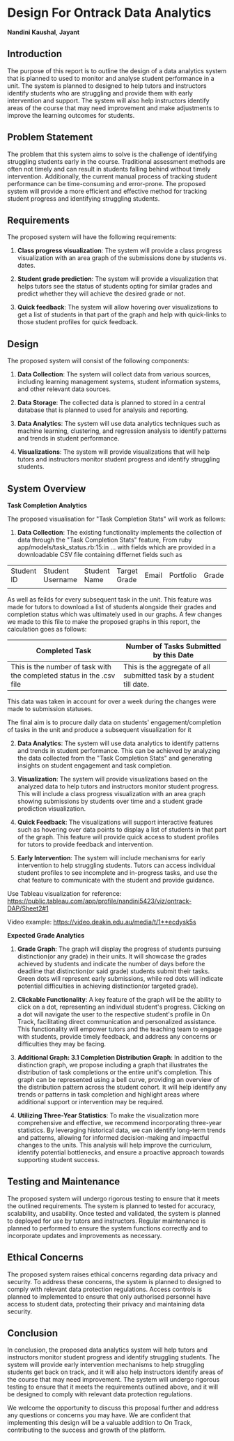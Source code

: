 # Design For Ontrack Data Analytics

**Nandini Kaushal**, **Jayant**

## Introduction

The purpose of this report is to outline the design of a data analytics system that is planned to
used to monitor and analyse student performance in a unit. The system is planned to designed to help
tutors and instructors identify students who are struggling and provide them with early intervention
and support. The system will also help instructors identify areas of the course that may need
improvement and make adjustments to improve the learning outcomes for students.

## Problem Statement

The problem that this system aims to solve is the challenge of identifying struggling students early
in the course. Traditional assessment methods are often not timely and can result in students
falling behind without timely intervention. Additionally, the current manual process of tracking
student performance can be time-consuming and error-prone. The proposed system will provide a more
efficient and effective method for tracking student progress and identifying struggling students.

## Requirements

The proposed system will have the following requirements:

1. **Class progress visualization**: The system will provide a class progress visualization with an
   area graph of the submissions done by students vs. dates.

2. **Student grade prediction**: The system will provide a visualization that helps tutors see the
   status of students opting for similar grades and predict whether they will achieve the desired
   grade or not.

3. **Quick feedback**: The system will allow hovering over visualizations to get a list of students
   in that part of the graph and help with quick-links to those student profiles for quick feedback.

## Design

The proposed system will consist of the following components:

1. **Data Collection**: The system will collect data from various sources, including learning
   management systems, student information systems, and other relevant data sources.

2. **Data Storage**: The collected data is planned to stored in a central database that is planned
   to used for analysis and reporting.

3. **Data Analytics**: The system will use data analytics techniques such as machine learning,
   clustering, and regression analysis to identify patterns and trends in student performance.

4. **Visualizations**: The system will provide visualizations that will help tutors and instructors
   monitor student progress and identify struggling students.

## System Overview

**Task Completion Analytics**

The proposed visualisation for "Task Completion Stats" will work as follows:

1. **Data Collection**: The existing functionality implements the collection of data through the
   "Task Completion Stats" feature, From ruby app/models/task_status.rb:15:in ... with fields which
   are provided in a downloadable CSV file containing differnet fields such as

|            |                  |              |              |       |           |       |           |
| ---------- | ---------------- | ------------ | ------------ | ----- | --------- | ----- | --------- |
| Student ID | Student Username | Student Name | Target Grade | Email | Portfolio | Grade | Rationale |
|            |                  |              |              |       |           |       |           |

As well as feilds for every subsequent task in the unit. This feature was made for tutors to
download a list of students alongside their grades and completion status which was ultimately used
in our graphs. A few changes we made to this file to make the proposed graphs in this report, the
calculation goes as follows:

| Completed Task                                                        | Number of Tasks Submitted by this Date                              |
| --------------------------------------------------------------------- | ------------------------------------------------------------------- |
| This is the number of task with the completed status in the .csv file | This is the aggregate of all submitted task by a student till date. |

This data was taken in account for over a week during the changes were made to submission statuses.

The final aim is to procure daily data on students' engagement/completion of tasks in the unit and
produce a subsequent visualization for it

2. **Data Analytics**: The system will use data analytics to identify patterns and trends in student
   performance. This can be achieved by analyzing the data collected from the "Task Completion
   Stats" and generating insights on student engagement and task completion.

3. **Visualization**: The system will provide visualizations based on the analyzed data to help
   tutors and instructors monitor student progress. This will include a class progress visualization
   with an area graph showing submissions by students over time and a student grade prediction
   visualization.

4. **Quick Feedback**: The visualizations will support interactive features such as hovering over
   data points to display a list of students in that part of the graph. This feature will provide
   quick access to student profiles for tutors to provide feedback and intervention.

5. **Early Intervention**: The system will include mechanisms for early intervention to help
   struggling students. Tutors can access individual student profiles to see incomplete and
   in-progress tasks, and use the chat feature to communicate with the student and provide guidance.

Use Tableau visualization for reference:
https://public.tableau.com/app/profile/nandini5423/viz/ontrack-DAP/Sheet2#1

Video example: https://video.deakin.edu.au/media/t/1**ecdysk5s

**Expected Grade Analytics**

1. **Grade Graph**: The graph will display the progress of students pursuing distinction(or any
   grade) in their units. It will showcase the grades achieved by students and indicate the number
   of days before the deadline that distinction(or said grade) students submit their tasks. Green
   dots will represent early submissions, while red dots will indicate potential difficulties in
   achieving distinction(or targeted grade).

2. **Clickable Functionality**: A key feature of the graph will be the ability to click on a dot,
   representing an individual student's progress. Clicking on a dot will navigate the user to the
   respective student's profile in On Track, facilitating direct communication and personalized
   assistance. This functionality will empower tutors and the teaching team to engage with students,
   provide timely feedback, and address any concerns or difficulties they may be facing.

3. **Additional Graph: 3.1 Completion Distribution Graph**: In addition to the distinction graph, we
   propose including a graph that illustrates the distribution of task completions or the entire
   unit's completion. This graph can be represented using a bell curve, providing an overview of the
   distribution pattern across the student cohort. It will help identify any trends or patterns in
   task completion and highlight areas where additional support or intervention may be required.

4. **Utilizing Three-Year Statistics**: To make the visualization more comprehensive and effective,
   we recommend incorporating three-year statistics. By leveraging historical data, we can identify
   long-term trends and patterns, allowing for informed decision-making and impactful changes to the
   units. This analysis will help improve the curriculum, identify potential bottlenecks, and ensure
   a proactive approach towards supporting student success.

## Testing and Maintenance

The proposed system will undergo rigorous testing to ensure that it meets the outlined requirements.
The system is planned to tested for accuracy, scalability, and usability. Once tested and validated,
the system is planned to deployed for use by tutors and instructors. Regular maintenance is planned
to performed to ensure the system functions correctly and to incorporate updates and improvements as
necessary.

## Ethical Concerns

The proposed system raises ethical concerns regarding data privacy and security. To address these
concerns, the system is planned to designed to comply with relevant data protection regulations.
Access controls is planned to implemented to ensure that only authorised personnel have access to
student data, protecting their privacy and maintaining data security.

## Conclusion

In conclusion, the proposed data analytics system will help tutors and instructors monitor student
progress and identify struggling students. The system will provide early intervention mechanisms to
help struggling students get back on track, and it will also help instructors identify areas of the
course that may need improvement. The system will undergo rigorous testing to ensure that it meets
the requirements outlined above, and it will be designed to comply with relevant data protection
regulations.

We welcome the opportunity to discuss this proposal further and address any questions or concerns
you may have. We are confident that implementing this design will be a valuable addition to On
Track, contributing to the success and growth of the platform.
